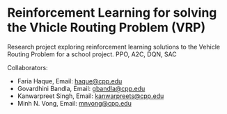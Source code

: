 # Reinforcement Learning for solving the Vhicle Routing Problem (VRP)
Research project exploring reinforcement learning solutions to the Vehicle Routing Problem for a school project. PPO, A2C, DQN, SAC

Collaborators:
- Faria Haque, Email: haque@cpp.edu
- Govardhini Bandla, Email: gbandla@cpp.edu
- Kanwarpreet Singh, Email: kanwarpreets@cpp.edu
- Minh N. Vong, Email: mnvong@cpp.edu
